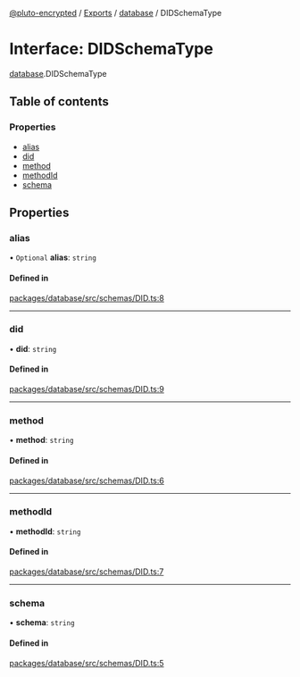 [@pluto-encrypted](../README.md) / [Exports](../modules.md) / [database](../modules/database.md) / DIDSchemaType

# Interface: DIDSchemaType

[database](../modules/database.md).DIDSchemaType

## Table of contents

### Properties

- [alias](database.DIDSchemaType.md#alias)
- [did](database.DIDSchemaType.md#did)
- [method](database.DIDSchemaType.md#method)
- [methodId](database.DIDSchemaType.md#methodid)
- [schema](database.DIDSchemaType.md#schema)

## Properties

### alias

• `Optional` **alias**: `string`

#### Defined in

[packages/database/src/schemas/DID.ts:8](https://github.com/atala-community-projects/pluto-encrypted/blob/f87ceb2/packages/database/src/schemas/DID.ts#L8)

___

### did

• **did**: `string`

#### Defined in

[packages/database/src/schemas/DID.ts:9](https://github.com/atala-community-projects/pluto-encrypted/blob/f87ceb2/packages/database/src/schemas/DID.ts#L9)

___

### method

• **method**: `string`

#### Defined in

[packages/database/src/schemas/DID.ts:6](https://github.com/atala-community-projects/pluto-encrypted/blob/f87ceb2/packages/database/src/schemas/DID.ts#L6)

___

### methodId

• **methodId**: `string`

#### Defined in

[packages/database/src/schemas/DID.ts:7](https://github.com/atala-community-projects/pluto-encrypted/blob/f87ceb2/packages/database/src/schemas/DID.ts#L7)

___

### schema

• **schema**: `string`

#### Defined in

[packages/database/src/schemas/DID.ts:5](https://github.com/atala-community-projects/pluto-encrypted/blob/f87ceb2/packages/database/src/schemas/DID.ts#L5)
